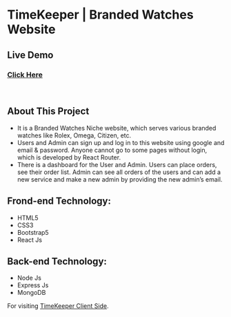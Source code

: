 # TimeKeeper | Branded Watches Website

## Live Demo
### [Click Here](https://time-keeper-19d8e.web.app/)

<br>

## About This Project
- It is a Branded Watches Niche website, which serves various branded watches like Rolex, Omega,
Citizen, etc.
- Users and Admin can sign up and log in to this website using google and email & password. Anyone
cannot go to some pages without login, which is developed by React Router.
- There is a dashboard for the User and Admin. Users can place orders, see their order list. Admin
can see all orders of the users and can add a new service and make a new admin by providing the
new admin’s email.


## Frond-end Technology:
- HTML5
- CSS3
- Bootstrap5
- React Js
## Back-end Technology:
- Node Js
- Express Js
- MongoDB

For visiting [TimeKeeper Client Side](https://github.com/mahmudurbd/timekeeper-niche-website-client-side).
